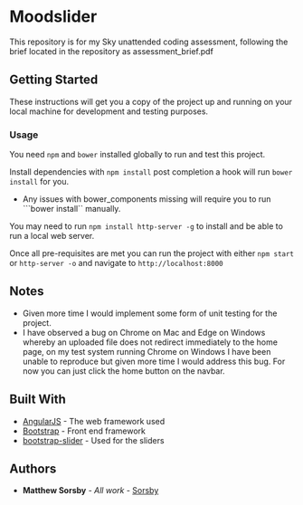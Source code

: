# Moodslider

This repository is for my Sky unattended coding assessment, following the brief located in the repository as assessment_brief.pdf

## Getting Started

These instructions will get you a copy of the project up and running on your local machine for development and testing purposes.

### Usage

You need ```npm``` and ```bower``` installed globally to run and test this project.

Install dependencies with ```npm install``` post completion a hook will run ```bower install``` for you.

- Any issues with bower_components missing will require you to run ```bower install`` manually.

You may need to run ```npm install http-server -g``` to install and be able to run a local web server.

Once all pre-requisites are met you can run the project with either ```npm start``` or ```http-server -o``` and navigate to ```http://localhost:8000```

## Notes

- Given more time I would implement some form of unit testing for the project.
- I have observed a bug on Chrome on Mac and Edge on Windows whereby an uploaded file does not redirect immediately to the home page, on my test system running Chrome on Windows I have been unable to reproduce but given more time I would address this bug. For now you can just click the home button on the navbar.

## Built With

* [AngularJS](https://angularjs.org/) - The web framework used
* [Bootstrap](https://getbootstrap.com/) - Front end framework
* [bootstrap-slider](https://github.com/seiyria/bootstrap-slider/) - Used for the sliders

## Authors

* **Matthew Sorsby** - *All work* - [Sorsby](https://github.com/Sorsby)

